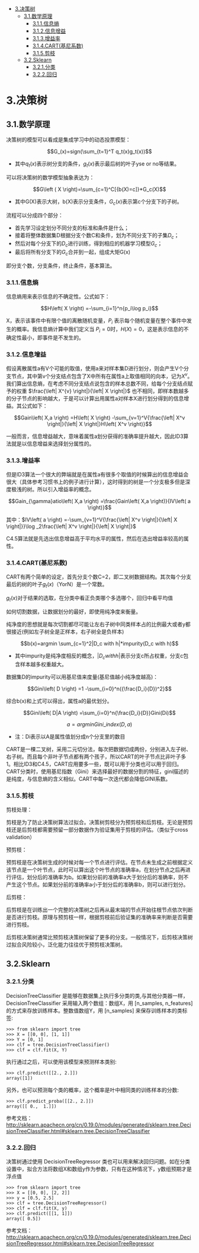 <!-- TOC -->

- [3.决策树](#3决策树)
    - [3.1.数学原理](#31数学原理)
        - [3.1.1.信息熵](#311信息熵)
        - [3.1.2.信息增益](#312信息增益)
        - [3.1.3.增益率](#313增益率)
        - [3.1.4.CART(基尼系数)](#314cart基尼系数)
        - [3.1.5.剪枝](#315剪枝)
    - [3.2.Sklearn](#32sklearn)
        - [3.2.1.分类](#321分类)
        - [3.2.2.回归](#322回归)

<!-- /TOC -->

# 3.决策树
## 3.1.数学原理
决策树的模型可以看成是集成学习中的动态投票模型：

$$G_(x)=sign(\sum_{t=1}^T q_t(x)g_t(x))$$

* 其中$q_t(x)$表示树分支的条件，$g_t(x)$表示最后树的叶子yse or no等结果。

可以将决策树的数学模型抽象表达为：

$$G\left ( X \right)=\sum_{c=1}^C[{b(X)=c]}*G_c(X)$$

* 其中G(X)表示大树，b(X)表示分支条件，$G_c(x)$表示第c个分支下的子树。

流程可以分成四个部分：
* 首先学习设定划分不同分支的标准和条件是什么；
* 接着将整体数据集D根据分支个数C和条件，划为不同分支下的子集$D_c$；
* 然后对每个分支下的$D_c$进行训练，得到相应的机器学习模型$G_c$；
* 最后将所有分支下的$G_c$合并到一起，组成大矩G(x)

即分支个数，分支条件，终止条件，基本算法。

### 3.1.1.信息熵
信息熵用来表示信息的不确定性。公式如下：

$$H\left( X \right) =-\sum_{i=1}^n{p_i\log p_i}$$

X，表示该事件中有限个值的离散随机变量，$P_{i}$ 表示每个随机变量在整个事件中发生的概率。我信息熵计算中我们定义当 $P_{i} =0$时，$H(X)=0$，这是表示信息的不确定性最小，即事件是不发生的。

### 3.1.2.信息增益

假设离散属性a有V个可能的取值，使用a来对样本集D进行划分，则会产生V个分支节点，其中第v个分支结点包含了X中所有在属性a上取值相同的向本，记为$X^{v}$。我们算出信息熵，在考虑不同分支结点说包含的样本总数不同，给每个分支结点赋予的权重 $\frac{\left| X^{v} \right|}{\left| X \right|}$ 也不相同，即样本数越多的分子节点的影响越大，于是可以计算出用属性a对样本X进行划分得到的信息增益。其公式如下：

$$Gain\left( X,a \right) =H\left( X \right) -\sum_{v=1}^V{\frac{\left| X^v \right|}{\left| X \right|}H\left( X^v \right)}$$

一般而言，信息增益越大，意味着属性a划分获得的准确率提升越大，因此ID3算法就是以信息增益来选择划分属性的。

### 3.1.3.增益率

但是ID3算法一个很大的弊端就是在属性a有很多个取值的时候算出的信息增益会很大（具体参考习惯书上的例子进行计算），这时得到的树是一个分支极多但是深度极浅的树。所以引入增益率的概念。

$$Gain_{\gamma}atio\left( X,a \right) =\frac{Gain\left( X,a \right)}{IV\left( a \right)}$$

其中：$IV\left( a \right) =-\sum_{v=1}^V{\frac{\left| X^v \right|}{\left| X \right|}}\log _2\frac{\left| X^v \right|}{\left| X \right|}$

C4.5算法就是先选出信息增益高于平均水平的属性，然后在选出增益率较高的属性。

### 3.1.4.CART(基尼系数)

CART有两个简单的设定，首先分支个数C=2，即二叉树数据结构。其次每个分支最后的树的叶子$g_t(x)$（YorN）是一个常数。

$g_t(x)$对于结果的选取，在分类中看正负类哪个多选哪个，回归中看平均值

如何切割数据，让数据划分的最好，即使用纯净度来衡量。

纯净度的思想就是每次切割都尽可能让左右子树中同类样本占的比例最大或者y都很接近(例如左子树全是正样本，右子树全是负样本)

$$b(x)=argmin \sum_{c=1}^2|D_c with h|*impurity(D_c with h)$$

* 其中impurity是纯净度相反的概念，$|D_c with h|$表示分支c所占权重，分支c包含样本越多权重越大。

数据集D的impurity可以用基尼值来度量(基尼值越小纯净度越高)：

$$Gini\left( D \right) =1 -\sum_{i=0}^n({\frac{D_i}{D})^2}$$

综合b(x)和上式可以得出，属性a的最优划分。

$$Gini\left( D|A \right) =\sum_{i=0}^n{\frac{D_i}{D}}Gini(Di)$$

$$a = argmin Gini\_index(D,a)$$

* 注：Di表示以A是属性值划分成n个分支里的数目

CART是一棵二叉树，采用二元切分法，每次把数据切成两份，分别进入左子树、右子树。而且每个非叶子节点都有两个孩子，所以CART的叶子节点比非叶子多1。相比ID3和C4.5，CART应用要多一些，既可以用于分类也可以用于回归。CART分类时，使用基尼指数（Gini）来选择最好的数据分割的特征，gini描述的是纯度，与信息熵的含义相似。CART中每一次迭代都会降低GINI系数。

### 3.1.5.剪枝

剪枝处理：

剪枝是为了防止决策树算法过拟合。决策树剪枝分为预剪枝和后剪枝。无论是预剪枝还是后剪枝都需要预留一部分数据作为验证集用于剪枝的评估。（类似于cross validation）

预剪枝：

预剪枝是在决策树生成的时候对每一个节点进行评估。在节点未生成之前根据定义该节点是一个叶节点，此时可以算出这个叶节点的准确率a，在划分节点之后再进行评估，划分后的准确率为b。如果划分前的准确率a大于划分后的准确率，则不产生这个节点。如果划分前的准确率a小于划分后的准确率b，则可以进行划分。

后剪枝：

后剪枝是在训练出一个完整的决策树之后再从最末端的节点开始往根节点依次判断是否进行剪枝。原理与预剪枝一样，根据剪枝前后验证集的准确率来判断是否需要进行剪枝。

后剪枝决策树通常比预剪枝决策树保留了更多的分支。一般情况下，后剪枝决策树过拟合风险较小，泛化能力往往优于预剪枝决策树。

## 3.2.Sklearn

### 3.2.1.分类

DecisionTreeClassifier 是能够在数据集上执行多分类的类,与其他分类器一样，DecisionTreeClassifier 采用输入两个数组：数组X，用 [n_samples, n_features] 的方式来存放训练样本。整数值数组Y，用 [n_samples] 来保存训练样本的类标签:
```
>>> from sklearn import tree
>>> X = [[0, 0], [1, 1]]
>>> Y = [0, 1]
>>> clf = tree.DecisionTreeClassifier()
>>> clf = clf.fit(X, Y)
```
执行通过之后，可以使用该模型来预测样本类别:
```
>>> clf.predict([[2., 2.]])
array([1])
```
另外，也可以预测每个类的概率，这个概率是叶中相同类的训练样本的分数:
```
>>> clf.predict_proba([[2., 2.]])
array([[ 0.,  1.]])
```

参考文档：http://sklearn.apachecn.org/cn/0.19.0/modules/generated/sklearn.tree.DecisionTreeClassifier.html#sklearn.tree.DecisionTreeClassifier

### 3.2.2.回归

决策树通过使用 DecisionTreeRegressor 类也可以用来解决回归问题。如在分类设置中，拟合方法将数组X和数组y作为参数，只有在这种情况下，y数组预期才是浮点值

```
>>> from sklearn import tree
>>> X = [[0, 0], [2, 2]]
>>> y = [0.5, 2.5]
>>> clf = tree.DecisionTreeRegressor()
>>> clf = clf.fit(X, y)
>>> clf.predict([[1, 1]])
array([ 0.5])
```

参考文档：http://sklearn.apachecn.org/cn/0.19.0/modules/generated/sklearn.tree.DecisionTreeRegressor.html#sklearn.tree.DecisionTreeRegressor